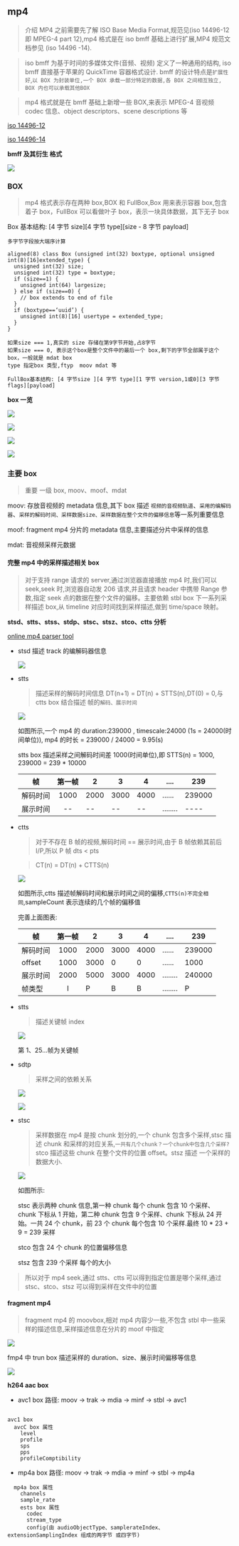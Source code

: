 ## mp4

> 介绍 MP4 之前需要先了解 ISO Base Media Format,规范见(iso 14496-12 即 MPEG-4 part 12),mp4 格式是在 iso bmff 基础上进行扩展,MP4 规范文档参见 (iso 14496 -14).

> iso bmff 为基于时间的多媒体文件(音频、视频) 定义了一种通用的结构, iso bmff 直接基于苹果的 QuickTime 容器格式设计. bmff 的设计特点是`扩展性好`,`以 BOX 为封装单位,一个 BOX 承载一部分特定的数据,各 BOX 之间相互独立, BOX 内也可以承载其他BOX`

> mp4 格式就是在 bmff 基础上新增一些 BOX,来表示 MPEG-4 音视频 codec 信息、object descriptors、scene descriptions 等

[iso 14496-12](https://www.iso.org/standard/68960.html)

[iso 14496-14](https://www.iso.org/standard/38538.html)

**bmff 及其衍生 格式**

![](https://cdn.jsdelivr.net/npm/vod_img@latest/libs/mp4_1.png)

### BOX

> mp4 格式表示存在两种 box,BOX 和 FullBox,Box 用来表示容器 box,包含着子 box，FullBox 可以看做叶子 box，表示一块具体数据，其下无子 box

Box 基本结构: [4 字节 size][4 字节 type][size - 8 字节 payload]

`多字节字段按大端序计算`

```
aligned(8) class Box (unsigned int(32) boxtype, optional unsigned int(8)[16]extended_type) {
  unsigned int(32) size;
  unsigned int(32) type = boxtype;
  if (size==1) {
    unsigned int(64) largesize;
  } else if (size==0) {
    // box extends to end of file
  }
  if (boxtype==‘uuid’) {
    unsigned int(8)[16] usertype = extended_type;
  }
}

如果size === 1,真实的 size 存储在第9字节开始,占8字节
如果size === 0, 表示这个box是整个文件中的最后一个 box,剩下的字节全部属于这个box，一般就是 mdat box
type 指定box 类型,ftyp  moov mdat 等

FullBox基本结构: [4 字节size ][4 字节 type][1 字节 version,1或0][3 字节 flags][payload]

```

**box 一览**

![](https://cdn.jsdelivr.net/npm/vod_img@latest/libs/mp4_2.png)

![](https://cdn.jsdelivr.net/npm/vod_img@latest/libs/mp4_3.png)

![](https://cdn.jsdelivr.net/npm/vod_img@latest/libs/mp4_4.png)

![](https://cdn.jsdelivr.net/npm/vod_img@latest/libs/mp4_5.png)

### 主要 box

> 重要 一级 box, moov、moof、mdat

moov: 存放音视频的 metadata 信息,其下 box 描述 `视频的音视频轨道`、`采用的编解码器`、`采样的解码时间、采样数据size、采样数据在整个文件的偏移信息`等一系列重要信息

moof: fragment mp4 分片的 metadata 信息,主要描述分片中采样的信息

mdat: 音视频采样元数据

#### 完整 mp4 中的采样描述相关 box

> 对于支持 range 请求的 server,通过浏览器直接播放 mp4 时,我们可以 seek,seek 时,浏览器自动发 206 请求,并且请求 header 中携带 Range 参数,指定 seek 点的数据在整个文件的偏移。主要依赖 stbl box 下一系列采样描述 box,从 timeline 对应时间找到采样描述,做到 time/space 映射。

**stsd、stts、stss、stdp、stsc、stsz、stco、ctts 分析**

[online mp4 parser tool](http://demo.xiyuyizhi.xyz/onlineTool)

- stsd 描述 track 的编解码器信息

  ![](https://cdn.jsdelivr.net/npm/vod_img@latest/libs/m1.png)

- stts

  > 描述采样的解码时间信息 DT(n+1) = DT(n) + STTS(n),DT(0) = 0,与 ctts box 结合描述 帧的`解码、展示时间`

  ![](https://cdn.jsdelivr.net/npm/vod_img@latest/libs/m2.png)

  如图所示,一个 mp4 的 duration:239000 , timescale:24000 (1s = 24000(时间单位)), mp4 的时长 = 239000 / 24000 = 9.95(s)

  stts box 描述采样之间解码时间差 1000(时间单位),即 STTS(n) = 1000, 239000 = 239 \* 10000

  | 帧       | 第一帧 | 2    | 3    | 4    | ....     | 239    |
  | -------- | :----: | ---- | ---- | ---- | -------- | ------ |
  | 解码时间 |  1000  | 2000 | 3000 | 4000 | ......   | 239000 |
  | 展示时间 |   --   | --   | --   | --   | ........ | ----   |

- ctts

  > 对于不存在 B 帧的视频,解码时间 == 展示时间,由于 B 帧依赖其前后 I/P,所以 P 帧 dts < pts

  > CT(n) = DT(n) + CTTS(n)

  ![](https://cdn.jsdelivr.net/npm/vod_img@latest/libs/m3.png)

  如图所示,ctts 描述帧解码时间和展示时间之间的偏移,`CTTS(n)不完全相同`,sampleCount 表示连续的几个帧的偏移值

  完善上面图表:

  | 帧       | 第一帧 | 2    | 3    | 4    | ....     | 239    |
  | -------- | :----: | ---- | ---- | ---- | -------- | ------ |
  | 解码时间 |  1000  | 2000 | 3000 | 4000 | ......   | 239000 |
  | offset   |  1000  | 3000 | 0    | 0    | ......   | 1000   |
  | 展示时间 |  2000  | 5000 | 3000 | 4000 | ........ | 240000 |
  | 帧类型   |   I    | P    | B    | B    | ........ | P      |

- stts

  > 描述关键帧 index

  ![](https://cdn.jsdelivr.net/npm/vod_img@latest/libs/m4.png)

  第 1、25...帧为关键帧

- sdtp

  > 采样之间的依赖关系

  ![](https://cdn.jsdelivr.net/npm/vod_img@latest/libs/m6.png)

  ![](https://cdn.jsdelivr.net/npm/vod_img@latest/libs/mp4_7.png)

- stsc

  > 采样数据在 mp4 是按 chunk 划分的,一个 chunk 包含多个采样,stsc 描述 chunk 和采样的对应关系,`一共有几个chunk？一个chunk中包含几个采样?` stco 描述这些 chunk 在整个文件的位置 offset。stsz 描述 一个采样的数据大小.

  ![](https://cdn.jsdelivr.net/npm/vod_img@latest/libs/m5.png)

  如图所示:

  stsc 表示两种 chunk 信息,第一种 chunk 每个 chunk 包含 10 个采样、chunk 下标从 1 开始，第二种 chunk 包含 9 个采样、chunk 下标从 24 开始。一共 24 个 chunk，前 23 个 chunk 每个包含 10 个采样.最终 10 \* 23 + 9 = 239 采样

  stco 包含 24 个 chunk 的位置偏移信息

  stsz 包含 239 个采样 每个的大小

> 所以对于 mp4 seek,通过 stts、ctts 可以得到指定位置是哪个采样,通过 stsc、stco、stsz 可以得到采样在文件中的位置

#### fragment mp4

> fragment mp4 的 moovbox,相对 mp4 内容少一些,不包含 stbl 中一些采样的描述信息,采样描述信息在分片的 moof 中指定

![](https://cdn.jsdelivr.net/npm/vod_img@latest/libs/m7.png)

fmp4 中 trun box 描述采样的 duration、size、展示时间偏移等信息

![](https://cdn.jsdelivr.net/npm/vod_img@latest/libs/m8.png)

**h264 aac box**

- avc1 box 路径: moov -> trak -> mdia -> minf -> stbl -> avc1

```

avc1 box
  avcC box 属性
    level
    profile
    sps
    pps
    profileComptibility

```

- mp4a box 路径: moov -> trak -> mdia -> minf -> stbl -> mp4a

```
  mp4a box 属性
    channels
    sample_rate
    ests box 属性
      codec
      stream_type
      config(由 audioObjectType、samplerateIndex、extensionSamplingIndex 组成的两字节 或四字节)

```

